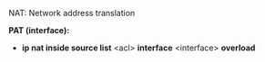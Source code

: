 NAT: Network address translation

**PAT (interface):**

- **ip nat inside source list** \<acl> **interface** \<interface> **overload**

